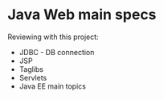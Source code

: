 # Java Web main specs

Reviewing with this project: 
* JDBC - DB connection
* JSP
* Taglibs
* Servlets
* Java EE main topics
